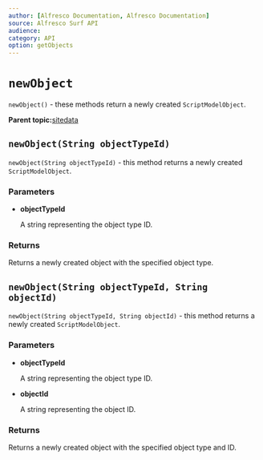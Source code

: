 ```yaml
---
author: [Alfresco Documentation, Alfresco Documentation]
source: Alfresco Surf API
audience: 
category: API
option: getObjects
---
```


# `newObject`

`newObject()` - these methods return a newly created `ScriptModelObject`.

**Parent topic:**[sitedata](../references/APISurf-sitedata.md)

## `newObject(String objectTypeId)`

`newObject(String objectTypeId)` - this method returns a newly created `ScriptModelObject`.

### Parameters

-   **objectTypeId**

    A string representing the object type ID.


### Returns

Returns a newly created object with the specified object type.

## `newObject(String objectTypeId, String objectId)`

`newObject(String objectTypeId, String objectId)` - this method returns a newly created `ScriptModelObject`.

### Parameters

-   **objectTypeId**

    A string representing the object type ID.

-   **objectId**

    A string representing the object ID.


### Returns

Returns a newly created object with the specified object type and ID.

